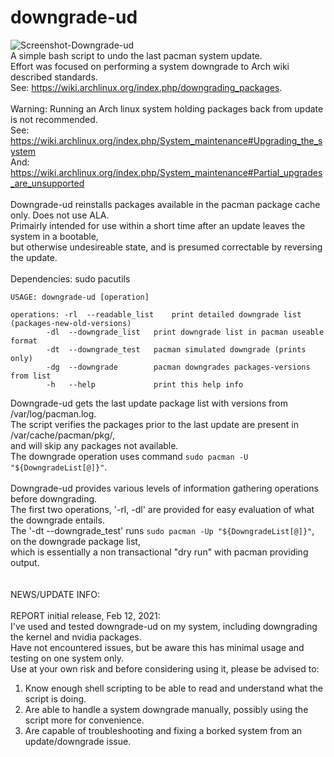 # downgrade-ud <br>

![Screenshot-Downgrade-ud](https://user-images.githubusercontent.com/36802396/107845071-ba661280-6d8d-11eb-95e8-39053997df85.png)
<br>
A simple bash script to undo the last pacman system update.						<br>
Effort was focused on performing a system downgrade to Arch wiki described standards.			<br>
See: https://wiki.archlinux.org/index.php/downgrading_packages.						<br>
<br>
Warning: Running an Arch linux system holding packages back from update is not recommended.		<br>
See: https://wiki.archlinux.org/index.php/System_maintenance#Upgrading_the_system			<br>
And: https://wiki.archlinux.org/index.php/System_maintenance#Partial_upgrades_are_unsupported		<br>
<br>
Downgrade-ud reinstalls packages available in the pacman package cache only. Does not use ALA.		<br>
Primairly intended for use within a short time after an update leaves the system in a bootable,		<br>
but otherwise undesireable state, and is presumed correctable by reversing the update.			<br>
<br>
Dependencies: sudo pacutils										<br>

```
USAGE: downgrade-ud [operation]

operations:	-rl  --readable_list    print detailed downgrade list (packages-new-old-versions)
		-dl  --downgrade_list   print downgrade list in pacman useable format
		-dt  --downgrade_test   pacman simulated downgrade (prints only)
		-dg  --downgrade        pacman downgrades packages-versions from list
		-h   --help             print this help info
```

Downgrade-ud gets the last update package list with versions from /var/log/pacman.log.			<br>
The script verifies the packages prior to the last update are present in /var/cache/pacman/pkg/,	<br>
and will skip any packages not available.								<br>
The downgrade operation uses command `sudo pacman -U "${DowngradeList[@]}"`.				<br>
<br>
Downgrade-ud provides various levels of information gathering operations before downgrading.		<br>
The first two operations, '-rl, -dl' are provided for easy evaluation of what the downgrade entails.	<br>
The '-dt --downgrade_test' runs `sudo pacman -Up "${DowngradeList[@]}"`, on the downgrade package list, <br>
which is essentially a non transactional "dry run" with pacman providing output.			<br>
<br>
<br>
NEWS/UPDATE INFO:<br>
<br>
REPORT initial release, Feb 12, 2021:<br>
I've used and tested downgrade-ud on my system, including downgrading the kernel and nvidia packages.	<br>
Have not encountered issues, but be aware this has minimal usage and testing on one system only.	<br>
Use at your own risk and before considering using it, please be advised to:				<br>
1) Know enough shell scripting to be able to read and understand what the script is doing.		<br>
2) Are able to handle a system downgrade manually, possibly using the script more for convenience.	<br>
3) Are capable of troubleshooting and fixing a borked system from an update/downgrade issue.		<br>

